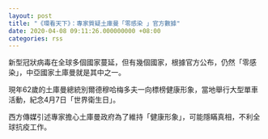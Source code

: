 ```yaml
---
layout: post
title: "《環看天下》：專家質疑土庫曼「零感染 」官方數據"
date: 2020-04-08 09:11:26.000000000 +08:00
categories: rss
---
```


新型冠狀病毒在全球多個國家蔓延，但有幾個國家，根據官方公布，仍然「零感染」，中亞國家土庫曼就是其中之一。

現年62歲的土庫曼總統別爾德穆哈梅多夫一向標榜健康形象，當地舉行大型單車活動，紀念4月7日「世界衛生日」。

西方傳媒引述專家擔心土庫曼政府為了維持「健康形象」，可能隱瞞真相，不利全球抗疫工作。
